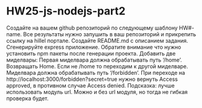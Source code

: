 # HW25-js-nodejs-part2
Создайте на вашем github репозиторий по следующему шаблону HW#-name. Все результаты нужно запушить в ваш репозиторий и прикрепить ссылку на hillel портале.
Создайте README.md с описанием задания.
Сгенерируйте express приложение. Обратите внимание что нужно установить npm пакеты после генерации проекта.
Добавить две миделвары:
Первая миделвара должна обрабатывать путь ‘/home’. Возвращать Home. Если не /home то переходим к другой миделваре.
Миделвара должна обрабатывать путь ‘/forbidden’. При переходе на http://localhost:3000/forbidden?secret=true нужно вернуть Access approved, в противном случае Access denied. 
Подсказка: лучше использовать модуль url. Можно и без url модуля, но тогда не гибкая проверка будет.
